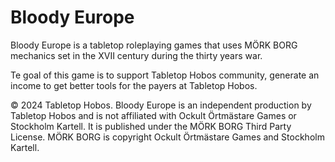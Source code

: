 # Bloody Europe
Bloody Europe is a tabletop roleplaying games that uses MÖRK BORG mechanics set in the XVII century during the thirty years war.

Te goal of this game is to support Tabletop Hobos community, generate an income to get better tools for the payers at Tabletop Hobos.

© 2024 Tabletop Hobos. Bloody Europe is an independent production by Tabletop Hobos and is not affiliated with Ockult Örtmästare Games or Stockholm Kartell. It is published under the MÖRK BORG Third Party License. MÖRK BORG is copyright Ockult Örtmästare Games and Stockholm Kartell.
